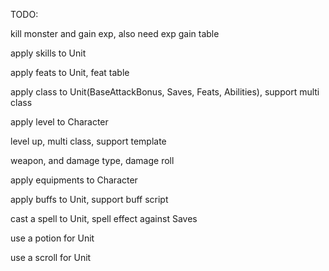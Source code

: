 TODO:
<p>kill monster and gain exp, also need exp gain table
<p>apply skills to Unit
<p>apply feats to Unit, feat table
<p>apply class to Unit(BaseAttackBonus, Saves, Feats, Abilities), support multi class
<p>apply level to Character
<p>level up, multi class, support template
<p>weapon, and damage type, damage roll
<p>apply equipments to Character 
<p>apply buffs to Unit, support buff script
<p>cast a spell to Unit, spell effect against Saves
<p>use a potion for Unit
<p>use a scroll for Unit
